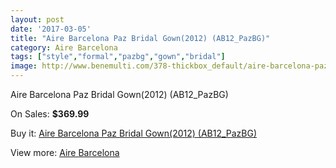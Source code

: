 ```yaml
---
layout: post
date: '2017-03-05'
title: "Aire Barcelona Paz Bridal Gown(2012) (AB12_PazBG)"
category: Aire Barcelona
tags: ["style","formal","pazbg","gown","bridal"]
image: http://www.benemulti.com/378-thickbox_default/aire-barcelona-paz-bridal-gown2012-ab12pazbg.jpg
---
```

Aire Barcelona Paz Bridal Gown(2012) (AB12_PazBG)

On Sales: **$369.99**
<a href="https://www.benemulti.com/en/aire-barcelona/155-aire-barcelona-paz-bridal-gown2012-ab12pazbg.html"><amp-img layout="responsive" width="600" height="600" src="//www.benemulti.com/378-thickbox_default/aire-barcelona-paz-bridal-gown2012-ab12pazbg.jpg" alt="Aire Barcelona Paz Bridal Gown(2012) (AB12_PazBG) 0" /></a>
<a href="https://www.benemulti.com/en/aire-barcelona/155-aire-barcelona-paz-bridal-gown2012-ab12pazbg.html"><amp-img layout="responsive" width="600" height="600" src="//www.benemulti.com/380-thickbox_default/aire-barcelona-paz-bridal-gown2012-ab12pazbg.jpg" alt="Aire Barcelona Paz Bridal Gown(2012) (AB12_PazBG) 1" /></a>
<a href="https://www.benemulti.com/en/aire-barcelona/155-aire-barcelona-paz-bridal-gown2012-ab12pazbg.html"><amp-img layout="responsive" width="600" height="600" src="//www.benemulti.com/379-thickbox_default/aire-barcelona-paz-bridal-gown2012-ab12pazbg.jpg" alt="Aire Barcelona Paz Bridal Gown(2012) (AB12_PazBG) 2" /></a>

Buy it: [Aire Barcelona Paz Bridal Gown(2012) (AB12_PazBG)](https://www.benemulti.com/en/aire-barcelona/155-aire-barcelona-paz-bridal-gown2012-ab12pazbg.html "Aire Barcelona Paz Bridal Gown(2012) (AB12_PazBG)")

View more: [Aire Barcelona](https://www.benemulti.com/en/3-aire-barcelona "Aire Barcelona")